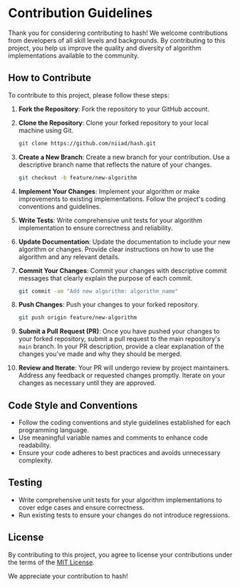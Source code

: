 # Contribution Guidelines

Thank you for considering contributing to hash! We welcome contributions from developers of all skill levels and backgrounds. By contributing to this project, you help us improve the quality and diversity of algorithm implementations available to the community.

## How to Contribute

To contribute to this project, please follow these steps:

1. **Fork the Repository**: Fork the repository to your GitHub account.

2. **Clone the Repository**: Clone your forked repository to your local machine using Git.

    ```bash
    git clone https://github.com/niiad/hash.git
    ```

3. **Create a New Branch**: Create a new branch for your contribution. Use a descriptive branch name that reflects the nature of your changes.

    ```bash
    git checkout -b feature/new-algorithm
    ```

4. **Implement Your Changes**: Implement your algorithm or make improvements to existing implementations. Follow the project's coding conventions and guidelines.

5. **Write Tests**: Write comprehensive unit tests for your algorithm implementation to ensure correctness and reliability.

6. **Update Documentation**: Update the documentation to include your new algorithm or changes. Provide clear instructions on how to use the algorithm and any relevant details.

7. **Commit Your Changes**: Commit your changes with descriptive commit messages that clearly explain the purpose of each commit.

    ```bash
    git commit -am "Add new algorithm: algorithm_name"
    ```

8. **Push Changes**: Push your changes to your forked repository.

    ```bash
    git push origin feature/new-algorithm
    ```

9. **Submit a Pull Request (PR)**: Once you have pushed your changes to your forked repository, submit a pull request to the main repository's `main` branch. In your PR description, provide a clear explanation of the changes you've made and why they should be merged.

10. **Review and Iterate**: Your PR will undergo review by project maintainers. Address any feedback or requested changes promptly. Iterate on your changes as necessary until they are approved.

## Code Style and Conventions

- Follow the coding conventions and style guidelines established for each programming language.
- Use meaningful variable names and comments to enhance code readability.
- Ensure your code adheres to best practices and avoids unnecessary complexity.

## Testing

- Write comprehensive unit tests for your algorithm implementations to cover edge cases and ensure correctness.
- Run existing tests to ensure your changes do not introduce regressions.

## License

By contributing to this project, you agree to license your contributions under the terms of the [MIT License](LICENSE).

We appreciate your contribution to hash!
